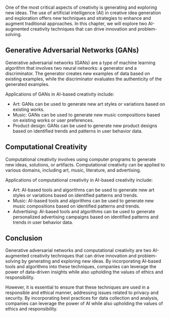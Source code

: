 
One of the most critical aspects of creativity is generating and exploring new ideas. The use of artificial intelligence (AI) in creative idea generation and exploration offers new techniques and strategies to enhance and augment traditional approaches. In this chapter, we will explore two AI-augmented creativity techniques that can drive innovation and problem-solving.

Generative Adversarial Networks (GANs)
--------------------------------------

Generative adversarial networks (GANs) are a type of machine learning algorithm that involves two neural networks: a generator and a discriminator. The generator creates new examples of data based on existing examples, while the discriminator evaluates the authenticity of the generated examples.

Applications of GANs in AI-based creativity include:

* Art: GANs can be used to generate new art styles or variations based on existing works.
* Music: GANs can be used to generate new music compositions based on existing works or user preferences.
* Product design: GANs can be used to generate new product designs based on identified trends and patterns in user behavior data.

Computational Creativity
------------------------

Computational creativity involves using computer programs to generate new ideas, solutions, or artifacts. Computational creativity can be applied to various domains, including art, music, literature, and advertising.

Applications of computational creativity in AI-based creativity include:

* Art: AI-based tools and algorithms can be used to generate new art styles or variations based on identified patterns and trends.
* Music: AI-based tools and algorithms can be used to generate new music compositions based on identified patterns and trends.
* Advertising: AI-based tools and algorithms can be used to generate personalized advertising campaigns based on identified patterns and trends in user behavior data.

Conclusion
----------

Generative adversarial networks and computational creativity are two AI-augmented creativity techniques that can drive innovation and problem-solving by generating and exploring new ideas. By incorporating AI-based tools and algorithms into these techniques, companies can leverage the power of data-driven insights while also upholding the values of ethics and responsibility.

However, it is essential to ensure that these techniques are used in a responsible and ethical manner, addressing issues related to privacy and security. By incorporating best practices for data collection and analysis, companies can leverage the power of AI while also upholding the values of ethics and responsibility.
